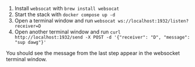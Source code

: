 1. Install `websocat` with `brew install websocat`
1. Start the stack with `docker compose up -d`
1. Open a terminal window and run `websocat ws://localhost:1932/listen?receiver=D`
1. Open another terminal window and run `curl http://localhost:1932/send -X POST -d '{"receiver": "D", "message": "sup dawg"}'`

You should see the message from the last step appear in the websocket terminal window.
